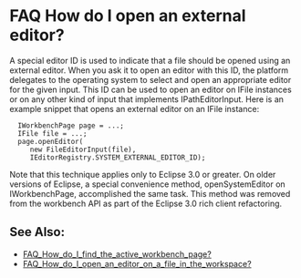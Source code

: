 

FAQ How do I open an external editor?
=====================================

A special editor ID is used to indicate that a file should be opened using an external editor. When you ask it to open an editor with this ID, the platform delegates to the operating system to select and open an appropriate editor for the given input. This ID can be used to open an editor on IFile instances or on any other kind of input that implements IPathEditorInput. Here is an example snippet that opens an external editor on an IFile instance:

      IWorkbenchPage page = ...;
      IFile file = ...;
      page.openEditor(
         new FileEditorInput(file),
         IEditorRegistry.SYSTEM_EXTERNAL_EDITOR_ID);

Note that this technique applies only to Eclipse 3.0 or greater. On older versions of Eclipse, a special convenience method, openSystemEditor on IWorkbenchPage, accomplished the same task. This method was removed from the workbench API as part of the Eclipse 3.0 rich client refactoring.

See Also:
---------

*   [FAQ\_How\_do\_I\_find\_the\_active\_workbench\_page?](./FAQ_How_do_I_find_the_active_workbench_page.md "FAQ How do I find the active workbench page?")
*   [FAQ\_How\_do\_I\_open\_an\_editor\_on\_a\_file\_in\_the\_workspace?](./FAQ_How_do_I_open_an_editor_on_a_file_in_the_workspace.md "FAQ How do I open an editor on a file in the workspace?")

